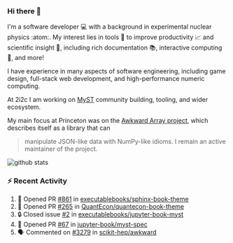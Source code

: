 ### Hi there 👋 

I'm a software developer 💻 with a background in experimental nuclear physics :atom:. My interest lies in tools :wrench: to improve productivity :chart_with_upwards_trend: and scientific insight :telescope:, including rich documentation 📚, interactive computing 🧮, and more! 

I have experience in many aspects of software engineering, including game design, full-stack web development, and high-performance numeric computing. 

At 2i2c I am working on [MyST](https://github.com/jupyter-book/mystmd) community building, tooling, and wider ecosystem. 

My main focus at Princeton was on the [Awkward Array project](awkward-array.org/), which describes itself as a library that can 
> manipulate JSON-like data with NumPy-like idioms. I remain an active maintainer of the project. 

![github stats](https://github-readme-stats.vercel.app/api?username=agoose77&show_icons=true&hide_rank=true&hide_title=true&bg_color=30,e76445,904e95&text_color=efe3ec&icon_color=efe3ec)
<!--
**agoose77/agoose77** is a ✨ _special_ ✨ repository because its `README.md` (this file) appears on your GitHub profile.

Here are some ideas to get you started:

- 🔭 I’m currently working on ...
- 🌱 I’m currently learning ...
- 👯 I’m looking to collaborate on ...
- 🤔 I’m looking for help with ...
- 💬 Ask me about ...
- 📫 How to reach me: ...
- 😄 Pronouns: ...
- ⚡ Fun fact: ...
-->

### :zap: Recent Activity

<!--START_SECTION:activity-->
1. 💪 Opened PR [#861](https://github.com/executablebooks/sphinx-book-theme/pull/861) in [executablebooks/sphinx-book-theme](https://github.com/executablebooks/sphinx-book-theme)
2. 💪 Opened PR [#265](https://github.com/QuantEcon/quantecon-book-theme/pull/265) in [QuantEcon/quantecon-book-theme](https://github.com/QuantEcon/quantecon-book-theme)
3. 🔒 Closed issue [#2](https://github.com/executablebooks/jupyter-book-myst/issues/2) in [executablebooks/jupyter-book-myst](https://github.com/executablebooks/jupyter-book-myst)
4. 💪 Opened PR [#67](https://github.com/jupyter-book/myst-spec/pull/67) in [jupyter-book/myst-spec](https://github.com/jupyter-book/myst-spec)
5. 🗣 Commented on [#3279](https://github.com/scikit-hep/awkward/pull/3279#issuecomment-2422992164) in [scikit-hep/awkward](https://github.com/scikit-hep/awkward)
<!--END_SECTION:activity-->
